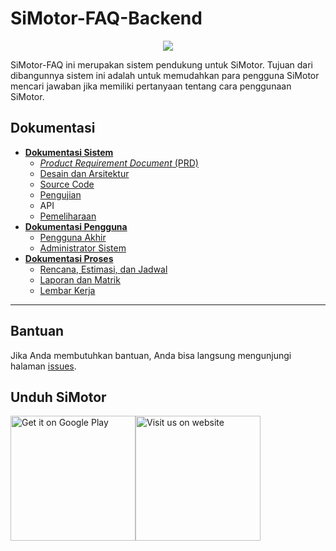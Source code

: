 # SiMotor-FAQ-Backend

<p align="center">
  <img src="https://raw.githubusercontent.com/digitalnetworkasia/Dokumentasi-SiMotor/master/Gambar/logosimotor%20kecil.png?token=AHZOCOJYE2ISWJSFWYB34WS65M2RG">
</p>

SiMotor-FAQ ini merupakan sistem pendukung untuk SiMotor. Tujuan dari dibangunnya sistem ini adalah untuk memudahkan para pengguna SiMotor mencari jawaban jika memiliki pertanyaan tentang cara penggunaan SiMotor. 

## Dokumentasi 
- [**Dokumentasi Sistem**](https://github.com/digitalnetworkasia/Dokumentasi-SiMotor/wiki/Dokumentasi-Sistem)
    - [_Product Requirement Document_ (PRD)](https://github.com/digitalnetworkasia/Dokumentasi-SiMotor/wiki/Product-Requirement-Document-(PRD))
    - [Desain dan Arsitektur](https://github.com/digitalnetworkasia/Dokumentasi-SiMotor/wiki/Desain-dan-Arsitektur)
    - [Source Code](https://github.com/digitalnetworkasia/Dokumentasi-SiMotor/wiki/Source-Code)
    - [Pengujian](https://github.com/digitalnetworkasia/Dokumentasi-SiMotor/wiki/Pengujian)
    - API
    - [Pemeliharaan](https://github.com/digitalnetworkasia/Dokumentasi-SiMotor/wiki/Pemeliharaan)
- [**Dokumentasi Pengguna**](https://github.com/digitalnetworkasia/Dokumentasi-SiMotor/wiki/Dokumentasi-Pengguna)
  - [Pengguna Akhir](https://github.com/digitalnetworkasia/Dokumentasi-SiMotor/wiki/Pengguna-Akhir)
  - [Administrator Sistem](https://github.com/digitalnetworkasia/Dokumentasi-SiMotor/wiki/Administrator-Sistem)
- [**Dokumentasi Proses**](https://github.com/digitalnetworkasia/Dokumentasi-SiMotor/wiki/Dokumentasi-Proses)
  - [Rencana, Estimasi, dan Jadwal](https://github.com/digitalnetworkasia/Dokumentasi-SiMotor/tree/master/Rencana%2C%20Estimasi%2C%20dan%20Jadwal)
  - [Laporan dan Matrik](https://github.com/digitalnetworkasia/Dokumentasi-SiMotor/tree/master/Laporan%20dan%20Metrik)
  - [Lembar Kerja](https://github.com/digitalnetworkasia/Dokumentasi-SiMotor/tree/master/Lembar%20Kerja)

  
***

## Bantuan
Jika Anda membutuhkan bantuan, Anda bisa langsung mengunjungi halaman [issues](https://github.com/digitalnetworkasia/Dokumentasi-SiMotor/issues).

## Unduh SiMotor
<a href='https://play.google.com/store/apps/details?id=com.digitalnetworkasia.simotorbeta' target="_blank"><img alt='Get it on Google Play' src='http://www.faveohelpdesk.com/wp-content/uploads/2016/12/google-1.png'  width="200px"/></a><a href='http://simotor.id/' target="_blank"><img alt='Visit us on website' src='https://raw.githubusercontent.com/digitalnetworkasia/Dokumentasi-SiMotor/master/Gambar/google-1.png?token=AHZOCOKUOY4MXKEGRUWYOXK64UFHA'  width="200px"/></a>
